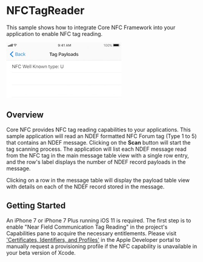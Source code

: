 NFCTagReader
============

This sample shows how to integrate Core NFC Framework into your application to enable NFC tag reading.

![Sample showing an NFC payload](Screenshots/01.jpg)

## Overview

Core NFC provides NFC tag reading capabilities to your applications.  This sample application will read an NDEF formatted NFC Forum tag (Type 1 to 5) that contains an NDEF message.  Clicking on the **Scan** button will start the tag scanning process.  The application will list each NDEF message read from the NFC tag in the main message table view with a single row entry, and the row's label displays the number of NDEF record payloads in the message.

Clicking on a row in the message table will display the payload table view with details on each of the NDEF record stored in the message.

## Getting Started

An iPhone 7 or iPhone 7 Plus running iOS 11 is required.  The first step is to enable "Near Field Communication Tag Reading" in the project's Capabilities pane to acquire the necessary entitlements.  Please visit ['Certificates, Identifiers, and Profiles'](https://developer.apple.com/account/ios/certificate/) in the Apple Developer portal to manually request a provisioning profile if the NFC capability is unavailable in your beta version of Xcode.
